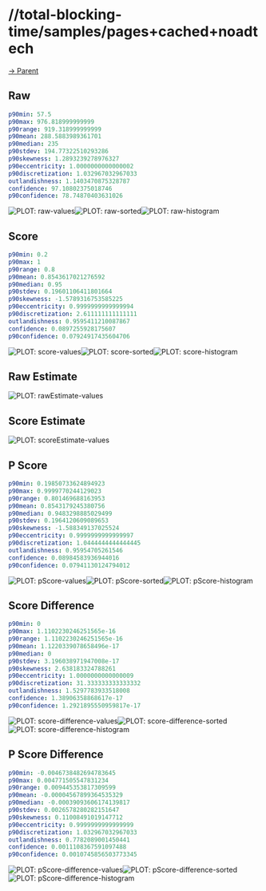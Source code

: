 
# //total-blocking-time/samples/pages+cached+noadtech

[→ Parent](../..)


## Raw


```yaml
p90min: 57.5
p90max: 976.818999999999
p90range: 919.318999999999
p90mean: 288.5883989361701
p90median: 235
p90stdev: 194.77322510293286
p90skewness: 1.2893239278976327
p90eccentricity: 1.0000000000000002
p90discretization: 1.032967032967033
outlandishness: 1.1403470875328787
confidence: 97.10802375018746
p90confidence: 78.74870403631026

```

![PLOT: raw-values](./raw/values.svg)![PLOT: raw-sorted](./raw/sorted.svg)![PLOT: raw-histogram](./raw/histogram.svg)
## Score


```yaml
p90min: 0.2
p90max: 1
p90range: 0.8
p90mean: 0.8543617021276592
p90median: 0.95
p90stdev: 0.19601106411801664
p90skewness: -1.5789316753585225
p90eccentricity: 0.9999999999999994
p90discretization: 2.611111111111111
outlandishness: 0.9595411210087867
confidence: 0.0897255928175607
p90confidence: 0.07924917435604706

```

![PLOT: score-values](./score/values.svg)![PLOT: score-sorted](./score/sorted.svg)![PLOT: score-histogram](./score/histogram.svg)
## Raw Estimate

![PLOT: rawEstimate-values](./rawEstimate/values.svg)
## Score Estimate

![PLOT: scoreEstimate-values](./scoreEstimate/values.svg)
## P Score


```yaml
p90min: 0.19850733624894923
p90max: 0.9999770244129023
p90range: 0.801469688163953
p90mean: 0.8543179245380756
p90median: 0.9483298885029499
p90stdev: 0.1964120609089653
p90skewness: -1.588349137025524
p90eccentricity: 0.9999999999999997
p90discretization: 1.0444444444444445
outlandishness: 0.95954705261546
confidence: 0.08984583936944016
p90confidence: 0.07941130124794012

```

![PLOT: pScore-values](./pScore/values.svg)![PLOT: pScore-sorted](./pScore/sorted.svg)![PLOT: pScore-histogram](./pScore/histogram.svg)
## Score Difference


```yaml
p90min: 0
p90max: 1.1102230246251565e-16
p90range: 1.1102230246251565e-16
p90mean: 1.1220339078658496e-17
p90median: 0
p90stdev: 3.196038971947008e-17
p90skewness: 2.638183324788261
p90eccentricity: 1.0000000000000009
p90discretization: 31.333333333333332
outlandishness: 1.5297783933518008
confidence: 1.38906358868617e-17
p90confidence: 1.2921895550959817e-17

```

![PLOT: score-difference-values](./score-difference/values.svg)![PLOT: score-difference-sorted](./score-difference/sorted.svg)![PLOT: score-difference-histogram](./score-difference/histogram.svg)
## P Score Difference


```yaml
p90min: -0.0046738482694783645
p90max: 0.004771505547831234
p90range: 0.009445353817309599
p90mean: -0.00004567899364535329
p90median: -0.00039093606174139817
p90stdev: 0.0026578280282151647
p90skewness: 0.11008491019147712
p90eccentricity: 0.9999999999999999
p90discretization: 1.032967032967033
outlandishness: 0.7782089001450441
confidence: 0.0011108367591097488
p90confidence: 0.0010745856503773345

```

![PLOT: pScore-difference-values](./pScore-difference/values.svg)![PLOT: pScore-difference-sorted](./pScore-difference/sorted.svg)![PLOT: pScore-difference-histogram](./pScore-difference/histogram.svg)